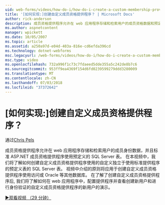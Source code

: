 ```yaml
---
uid: web-forms/videos/how-do-i/how-do-i-create-a-custom-membership-provider
title: '[如何实现:]创建自定义成员资格提供程序？ | Microsoft Docs'
author: rick-anderson
description: 成员资格提供程序允许在 web 应用程序存储和检索用户的成员资格数据和预定义的标准 ASP.NET 成员资格提供程序使用...
ms.author: aspnetcontent
manager: wpickett
ms.date: 10/05/2007
ms.topic: article
ms.assetid: a250a97d-e04d-403a-816e-cd6efda396cd
ms.technology: dotnet-webforms
msc.legacyurl: /web-forms/videos/how-do-i/how-do-i-create-a-custom-membership-provider
msc.type: video
ms.openlocfilehash: 732a996f1c73c7fdaeed5dde355a5c242de8b7c6
ms.sourcegitcommit: 953ff9ea4369f154d6fd0239599279ddd3280009
ms.translationtype: MT
ms.contentlocale: zh-CN
ms.lasthandoff: 07/03/2018
ms.locfileid: "37372642"
---
```

<a name="how-do-i-create-a-custom-membership-provider"></a>[如何实现:]创建自定义成员资格提供程序？
====================
通过[Chris Pels](https://twitter.com/chrispels)

成员资格提供程序允许在 web 应用程序存储和检索用户的成员身份数据，并且标准 ASP.NET 成员资格提供程序使用预定义的 SQL Server 表。 在本视频中，我们将了解如何创建自定义成员资格提供程序使用的自定义独立于使用标准提供程序的预定义表的 SQL Server 表。 视频中介绍的原则将应用于创建自定义成员资格提供程序使用访问或 Oracle 等其他数据库。 在了解了创建自定义成员资格提供程序后, 我们将了解如何在 web 应用程序中，配置提供程序并查看创建新用户和进行身份验证的自定义成员资格提供程序的新用户的演示。

[&#9654;观看视频 （29 分钟）](https://channel9.msdn.com/Blogs/ASP-NET-Site-Videos/how-do-i-create-a-custom-membership-provider)

